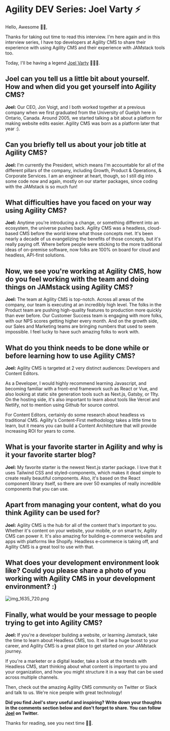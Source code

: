 # Agility DEV Series: Joel Varty ⚡

Hello, Awesome 👋🏿,

Thanks for taking out time to read this interview. I'm here again and in this interview series, I have top developers at Agility CMS to share their experience with using Agility CMS and their experience with JAMstack tools too.

Today, I'll be having a legend  [Joel Varty](https://twitter.com/joelvarty)  🎉🎉🎊.

## Joel can you tell us a little bit about yourself. How and when did you get yourself into Agility CMS?

**Joel:** Our CEO, Jon Voigt, and I both worked together at a previous company when we first graduated from the University of Guelph here in Ontario, Canada. Around 2005, we started talking a bit about a platform for making website edits easier. Agility CMS was born as a platform later that year :).

## Can you briefly tell us about your job title at Agility CMS?

**Joel:** I'm currently the President, which means I'm accountable for all of the different pillars of the company, including Growth, Product & Operations, & Corporate Services. I am an engineer at heart, though, so I still dig into some code now and again, mostly on our starter packages, since coding with the JAMstack is so much fun!

## What difficulties have you faced on your way using Agility CMS?

**Joel:** Anytime you're introducing a change, or something different into an ecosystem, the universe pushes back. Agility CMS was a headless, cloud-based CMS before the world knew what those concepts met. It's been nearly a decade of us evangelizing the benefits of those concepts, but it's really paying off. Where before people were sticking to the more traditional ideas of on-premise software, now folks are 100% on board for cloud and headless, API-first solutions.

## Now, we see you're working at Agility CMS, how do you feel working with the team and doing things on JAMstack using Agility CMS?

**Joel:** The team at Agility CMS is top-notch. Across all areas of the company, our team is executing at an incredibly high level. The folks in the Product team are pushing high-quality features to production more quickly than ever before. Our Customer Success team is engaging with more folks, with our NPS scores getting higher every month. And on the growth side, our Sales and Marketing teams are bringing numbers that used to seem impossible. I feel lucky to have such amazing folks to work with.

## What do you think needs to be done while or before learning how to use Agility CMS?

**Joel:** Agility CMS is targeted at 2 very distinct audiences: Developers and Content Editors.

As a Developer, I would highly recommend learning Javascript, and becoming familiar with a front-end framework such as React or Vue, and also looking at static site generation tools such as Next.js, Gatsby, or 11ty. On the hosting side, it's also important to learn about tools like Vercel and Netlify, not to mention using Github for source control.

For Content Editors, certainly do some research about headless vs traditional CMS. Agility's Content-First methodology takes a little time to learn, but it means you can build a Content Architecture that will provide increasing ROI for years to come.

## What is your favorite starter in Agility and why is it your favorite starter blog?

**Joel:** My favorite starter is the newest Next.js starter package. I love that it uses Tailwind CSS and styled-components, which makes it dead simple to create really beautiful components. Also, it's based on the React component library itself, so there are over 50 examples of really incredible components that you can use.

## Apart from managing your content, what do you think Agility can be used for?

**Joel:** Agility CMS is the hub for all of the content that's important to you. Whether it's content on your website, your mobile, or on smart tv, Agility CMS can power it. It's also amazing for building e-commerce websites and apps with platforms like Shopify. Headless e-commerce is taking off, and Agility CMS is a great tool to use with that.

## What does your development environment look like? Could you please share a photo of you working with Agility CMS in your development environment? :)


![img_1635_720.png](https://cdn.hashnode.com/res/hashnode/image/upload/v1603123574759/Rd8ijtngG.png)

## Finally, what would be your message to people trying to get into Agility CMS?

**Joel:** If you're a developer building a website, or learning Jamstack, take the time to learn about Headless CMS, too. It will be a huge boost to your career, and Agility CMS is a great place to get started on your JAMstack journey.

If you're a marketer or a digital leader, take a look at the trends with Headless CMS, start thinking about what content is important to you and your organization, and how you might structure it in a way that can be used across multiple channels.

Then, check out the amazing Agility CMS community on Twitter or Slack and talk to us. We're nice people with great technology!

**Did you find Joel's story useful and inspiring? Write down your thoughts in the comments section below and don't forget to share. You can follow [Joel](https://twitter.com/joelvarty) on Twitter.**

Thanks for reading, see you next time 👋🏿.
